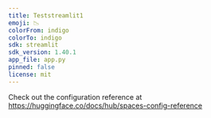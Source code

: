 ```yaml
---
title: Teststreamlit1
emoji: 📉
colorFrom: indigo
colorTo: indigo
sdk: streamlit
sdk_version: 1.40.1
app_file: app.py
pinned: false
license: mit
---
```


Check out the configuration reference at https://huggingface.co/docs/hub/spaces-config-reference
